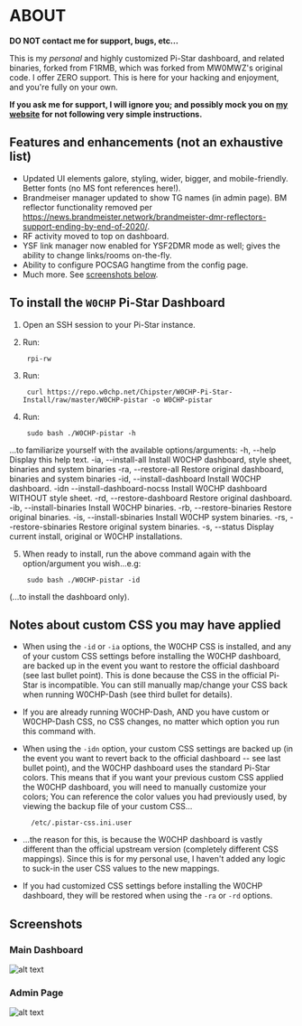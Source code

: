 # ABOUT

**DO NOT contact me for support, bugs, etc...**

This is my *personal* and highly customized Pi-Star dashboard, and related
binaries, forked from F1RMB, which was forked from MW0MWZ's original code.  I
offer ZERO support. This is here for your hacking and enjoyment, and you're
fully on your own.

**If you ask me for support, I will ignore you; and possibly mock you on [my
website](https://w0chp.net) for not following very simple instructions.**

## Features and enhancements (not an exhaustive list)

* Updated UI elements galore, styling, wider, bigger, and mobile-friendly. Better fonts (no MS font references here!).
* Brandmeiser manager updated to show TG names (in admin page). BM reflector
  functionality removed per <https://news.brandmeister.network/brandmeister-dmr-reflectors-support-ending-by-end-of-2020/>.
* RF activity moved to top on dashboard.
* YSF link manager now enabled for YSF2DMR mode as well; gives the ability to change links/rooms on-the-fly.
* Ability to configure POCSAG hangtime from the config page.
* Much more. See [screenshots below](#screenshots).

## To install the `W0CHP` Pi-Star Dashboard

1. Open an SSH session to your Pi-Star instance.

2. Run:

        rpi-rw

3. Run:

        curl https://repo.w0chp.net/Chipster/W0CHP-Pi-Star-Install/raw/master/W0CHP-pistar -o W0CHP-pistar

4. Run:

        sudo bash ./W0CHP-pistar -h
...to familiarize yourself with the available options/arguments:
        -h,   --help                     Display this help text.
        -ia,  --install-all              Install W0CHP dashboard, style sheet, binaries and system binaries
        -ra,  --restore-all              Restore original dashboard, binaries and system binaries
        -id,  --install-dashboard        Install W0CHP dashboard.
        -idn  --install-dashboard-nocss  Install W0CHP dashboard WITHOUT style sheet.
        -rd,  --restore-dashboard        Restore original dashboard.
        -ib,  --install-binaries         Install W0CHP binaries.
        -rb,  --restore-binaries         Restore original binaries.
        -is,  --install-sbinaries        Install W0CHP system binaries.
        -rs,  --restore-sbinaries        Restore original system binaries.
        -s,   --status                   Display current install, original or W0CHP installations.

5. When ready to install, run the above command again with the option/argument you wish...e.g:

        sudo bash ./W0CHP-pistar -id

(...to install the dashboard only).

## Notes about custom CSS you may have applied

* When using the `-id` or `-ia` options, the W0CHP CSS is installed, and any of your custom CSS settings
  before installing the W0CHP dashboard, are backed up in the event you want to restore the official dashboard
  (see last bullet point). This is done because the CSS in the official Pi-Star is incompatible. You can still
  manually map/change your CSS back when running W0CHP-Dash (see third bullet for details).
* If you are already running W0CHP-Dash, AND you have custom or W0CHP-Dash CSS, no CSS changes, no matter which
  option you run this command with.
* When using the `-idn` option, your custom CSS settings are backed up (in the event you want to revert back
  to the official dashboard -- see last bullet point), and the W0CHP dashboard uses the standard Pi-Star colors.
  This means that if you want your previous custom CSS applied the W0CHP dashboard, you will need to manually
  customize your colors; You can reference the color values you had previously used, by viewing the backup file of
  your custom CSS...

        /etc/.pistar-css.ini.user

* ...the reason for this, is because the W0CHP dashboard is vastly different than the official upstream version
  (completely different CSS mappings). Since this is for my personal use, I haven't added any logic to suck-in
  the user CSS values to the new mappings.
* If you had customized CSS settings before installing the W0CHP dashboard, they will be restored when
  using the `-ra` or `-rd` options.

## Screenshots

### Main Dashboard

![alt text](https://w0chp.net/img/W0CHP_Dash.png "W0CHP Dashboard")


### Admin Page

![alt text](https://w0chp.net/img/W0CHP_Admin.png "W0CHP Admin Page")

